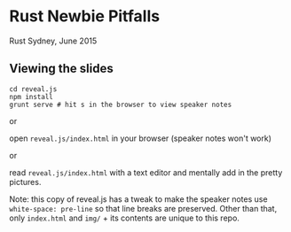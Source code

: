 Rust Newbie Pitfalls
====================

Rust Sydney, June 2015

Viewing the slides
------------------

```
cd reveal.js
npm install
grunt serve # hit s in the browser to view speaker notes
```

or

open `reveal.js/index.html` in your browser (speaker notes won't work)

or

read `reveal.js/index.html` with a text editor and mentally add in the pretty pictures.

Note: this copy of reveal.js has a tweak to make the speaker notes use `white-space: pre-line` so that line breaks are preserved. Other than that, only `index.html` and `img/` + its contents are unique to this repo.


